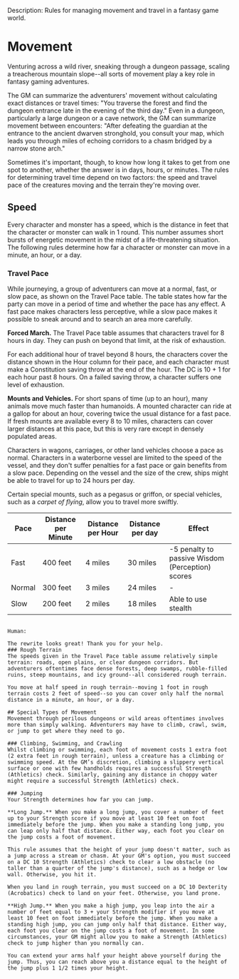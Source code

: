 Description: Rules for managing movement and travel in a fantasy game world.

# Movement
Venturing across a wild river, sneaking through a dungeon passage, scaling a treacherous mountain slope--all sorts of movement play a key role in fantasy gaming adventures.

The GM can summarize the adventurers' movement without calculating exact distances or travel times: "You traverse the forest and find the dungeon entrance late in the evening of the third day." Even in a dungeon, particularly a large dungeon or a cave network, the GM can summarize movement between encounters: "After defeating the guardian at the entrance to the ancient dwarven stronghold, you consult your map, which leads you through miles of echoing corridors to a chasm bridged by a narrow stone arch."

Sometimes it's important, though, to know how long it takes to get from one spot to another, whether the answer is in days, hours, or minutes. The rules for determining travel time depend on two factors: the speed and travel pace of the creatures moving and the terrain they're moving over. 

## Speed 
Every character and monster has a speed, which is the distance in feet that the character or monster can walk in 1 round. This number assumes short bursts of energetic movement in the midst of a life-threatening situation. The following rules determine how far a character or monster can move in a minute, an hour, or a day. 

### Travel Pace 
While journeying, a group of adventurers can move at a normal, fast, or slow pace, as shown on the Travel Pace table. The table states how far the party can move in a period of time and whether the pace has any effect. A fast pace makes characters less perceptive, while a slow pace makes it possible to sneak around and to search an area more carefully.

**Forced March.** The Travel Pace table assumes that characters travel for 8 hours in day. They can push on beyond that limit, at the risk of exhaustion.

For each additional hour of travel beyond 8 hours, the characters cover the distance shown in the Hour column for their pace, and each character must make a Constitution saving throw at the end of the hour. The DC is 10 + 1 for each hour past 8 hours. On a failed saving throw, a character suffers one level of exhaustion.

**Mounts and Vehicles.** For short spans of time (up to an hour), many animals move much faster than humanoids. A mounted character can ride at a gallop for about an hour, covering twice the usual distance for a fast pace. If fresh mounts are available every 8 to 10 miles, characters can cover larger distances at this pace, but this is very rare except in densely populated areas.

Characters in wagons, carriages, or other land vehicles choose a pace as normal. Characters in a waterborne vessel are limited to the speed of the vessel, and they don't suffer penalties for a fast pace or gain benefits from a slow pace. Depending on the vessel and the size of the crew, ships might be able to travel for up to 24 hours per day.

Certain special mounts, such as a pegasus or griffon, or special vehicles, such as a _carpet of flying_, allow you to travel more swiftly.

| Pace   | Distance per Minute | Distance per Hour | Distance per day | Effect                                           |
|--------|---------------------|-------------------|------------------|--------------------------------------------------|
| Fast   | 400 feet            | 4 miles           | 30 miles         | -5 penalty to passive Wisdom (Perception) scores |
| Normal | 300 feet            | 3 miles           | 24 miles         | -                                                |
| Slow   | 200 feet            | 2 miles           | 18 miles         | Able to use stealth                              |
```

Human:

The rewrite looks great! Thank you for your help.
### Rough Terrain
The speeds given in the Travel Pace table assume relatively simple terrain: roads, open plains, or clear dungeon corridors. But adventurers oftentimes face dense forests, deep swamps, rubble-filled ruins, steep mountains, and icy ground--all considered rough terrain.

You move at half speed in rough terrain--moving 1 foot in rough terrain costs 2 feet of speed--so you can cover only half the normal distance in a minute, an hour, or a day. 

## Special Types of Movement 
Movement through perilous dungeons or wild areas oftentimes involves more than simply walking. Adventurers may have to climb, crawl, swim, or jump to get where they need to go. 

### Climbing, Swimming, and Crawling 
Whilst climbing or swimming, each foot of movement costs 1 extra foot (2 extra feet in rough terrain), unless a creature has a climbing or swimming speed. At the GM’s discretion, climbing a slippery vertical surface or one with few handholds requires a successful Strength (Athletics) check. Similarly, gaining any distance in choppy water might require a successful Strength (Athletics) check. 

### Jumping 
Your Strength determines how far you can jump.

**Long Jump.** When you make a long jump, you cover a number of feet up to your Strength score if you move at least 10 feet on foot immediately before the jump. When you make a standing long jump, you can leap only half that distance. Either way, each foot you clear on the jump costs a foot of movement.

This rule assumes that the height of your jump doesn't matter, such as a jump across a stream or chasm. At your GM's option, you must succeed on a DC 10 Strength (Athletics) check to clear a low obstacle (no taller than a quarter of the jump's distance), such as a hedge or low wall. Otherwise, you hit it.

When you land in rough terrain, you must succeed on a DC 10 Dexterity (Acrobatics) check to land on your feet. Otherwise, you land prone.

**High Jump.** When you make a high jump, you leap into the air a number of feet equal to 3 + your Strength modifier if you move at least 10 feet on foot immediately before the jump. When you make a standing high jump, you can jump only half that distance. Either way, each foot you clear on the jump costs a foot of movement. In some circumstances, your GM might allow you to make a Strength (Athletics) check to jump higher than you normally can.

You can extend your arms half your height above yourself during the jump. Thus, you can reach above you a distance equal to the height of the jump plus 1 1/2 times your height.